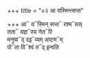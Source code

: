 +++
title = "०२ आ यस्मिन्त्सप्त"

+++
आ᳓ य᳓स्मिन् सप्त᳓ रश्म᳓यस्  
तता᳓ यज्ञ᳓स्य नेत᳓रि  
मनुष्व᳓द् दइ᳓व्यम् अष्टम᳓म्  
पो᳓ता वि᳓श्वं त᳓द् इन्वति